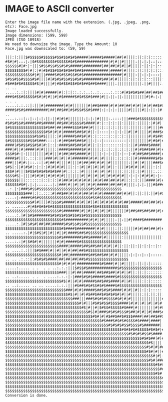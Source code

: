 # IMAGE to ASCII converter

    Enter the image file name with the extension. (.jpg, .jpeg, .png, etc): Face.jpg
    Image loaded successfully.
    Image dimensions: (599, 598)
    JPEG (ISO 10918)
    We need to downsize the image. Type the Amount: 10
    Face.jpg was downscaled to: (59, 59)

    |||:|:|||$#$$$$$#$$$$$#$$#$$#$#$#####|#####$#####|##|#||||:||:|:|:::::|::|:|:|||||#|||||||:|::::.:........:.:|:|||#|#|#||:|:|::|::|::|::|:|||#|##$#$#$$#$#$########$#$#$$$$$$$$$$
    #$#|#|:::|:|$#$$$$$$$$#$$$$$#$#$##############|#|#||#|||||:||:|:|::|::|::|::::::::.::::::::|::|::|::|::|:::::::::::::|:|#|#####|##|########$####|#||||||||#|#$#$#$$$$$$$$$$$$$$$$
    $$$$$$#|#:|:|||$#$$#$$#$$#$#$#####$########|##|##|#|#||#|||||:||:|:|::|::.::.:::::|::|::|::::::::.::.::.::.::.:::::.::.:::::|:|:||:||:|:|::.::.::|:|#|#$#$$$$#$$#$$#$$#$$#$$$$$$$
    $$$$$$$$$#|#|:|#|#$#$$#$$#$#$##$##$###########|#####|#||||:||:||:|:|:::::|:|#||||:::::::::|:|||||#||#||#||#||:|:|::.::.::.:.:..:..:..:.:::|:|#|##$##$#####|##|##$#$$$$$$$$$$$$$$$
    $$$$$$$$$$$$#|#|||####$#$#$$#$$#$#$#################|#||||:||:|:|::::||||||:::.:.:.:::::.::.::.::.::.:::::|:|||#|##|##|#|#||#||#||#|#|##$#$#$###|#||:|#|##$#$$$$$$$$$$#$$#$$$$$$$
    $#$$#$$#$$$$#$#||||#|#$#$#$$#$$#$#$########$##|#|#|||||:||:||:|:::||||:|.:.:.::|::|::|:|:|||||#||#||:|:|:::::.:.:.:.::::||||#|#|#####|#|:|::::.:|||#$#$$$$#$#$#$#$$$$$$$$$$$$$$$$
    #$##$#$#$$$$$#$|#||||#|#$#$$#$$#$#$##$##$####||||:|||||||||||:||#||||:.::|:|:|:.:. .. .. .....:.:|:||||#|#|#####|#|:|:|::.:.:..:..:.....:.:::#|#$#$#$##|##|##$##$##$##$#$#$$$$$$$
    ###$#$$#$$$$$#$#|#|#||#|#$#####$#$#$$#$###|#||:||:||:||||||||||#|#:|:||||#|:.:.:..:........ . . . .....:.:.::|:|||#|########|#|#|||||||#|##$####|#|#|##|##|#|#||#|#|##$#$$$$$$$$$
    ####$#$#$##########|##|##$##|#$#$$#$$#$###|:|:|:|:|||||#|||||#||:||:|#|#:|:|||#|##|#|#||:|:::.:..... .. ....:.::|::|::|:|:||:||#|#|#|||||||:|:|:|#||||:.::::|||###$#$$$$$$$$$$$$$
    #$#$#$$#$####$##$#####|##$##|#$$$$#$####|#:|::|:|:||:|||||:|||||:|#|#|||###$#$$#$$#$#$##|#|||:|:::::.:.:........:.::::|:::::|::|::.:.:.|:||:||#||||:.::::|||#|#$#$$$$$$$$$$$$$$$$
    $#$$$$$$$$$$$$$$$$#$##|##|####$$$#$##|#|||:|::|:|:||:||:|||||:||#||||###$$$$$$#$#$#$#$####|#|||||:|::::.:.:..:..:..:..:..:.:.:|:|:.::::|#|||||||:.::::|:|###$#$$$$$$$$$$$$$$$$$$$
    $$$$$$$$$$$$$$$$$$#$#|#|#|#####$##$#|#||:|::::|::|:|:||#||#|||||#|###$#$$$$$$$$#$$#$$#$$#$#$#$#$####|#|||:|::|::|::::::::.::|:|:|:.:||||||:|::|::|:|||#|#$#$$$$$$$$$$$$$$$$$$$$$$
    $$$$$$$$$$$$$#$$#$||||:|#|#####$##$#|#|:|:::::|::|::|:||||||||||#|#$##$#####|##|##$#$#$$#$$#$$#$$#$$#$#$#####|#||||:||:||:|#|#||||:||#||:||:||:||||###$#$$$$$$$$$$$$$$$$$$$$$$$$$
    $#$$$$$$$$#$$#$###::::|:#|##$##$##$#|||:|::|::::::::::|:||||||||#|#$#|#|:|::|:||||#|####$##$##$##$##$##$##$#######|#|||||#|#|#|||||||#|||||#|#|##$#$$$$$$$$$$$$$$$$$$$$$$#$$$$$$$
    ####|#$#$$#$$#$#|#:|::|:####$##$##$#|#||:|:|::::::::|:|:||#|####$####||||:||:||:||:||:||||####$#####|##|###########|##|##|##|#|#|#|##|##|##|####$#$$$$$$$$$$$$$$$$$$$$$$$$$$$$$$$
    ###|#||#|####|#|#|||||:|####$#####$#|#||||:|::|::|::|:|:||#|#$##$##|#|#||:|:.:.:.:.::::|||###$#$$#$#$##|##|##|##|##|##|##|####|#|#|########$#$#$$#$$#$$$$$#$$#$#$#$#$$#$$#$$$$$$$
    $$$#$#:|:|||||||||#|#|||#|##|##$####|#|||||:|:|:|||:|::|:#|##$##$####|#||:|#|##$##$#$#$###||||#|###$#$#$########|#####|##|##|#|||#|##$##$#$#$$$$$$$$$$$$$$#$$#$$#$#$#$#$$#$$$$$$$
    ####$#|||:.::|:|||###|#||#||#|#######|#|#||#|||||:|:|:|:||#|#######$#$#$$$$$$$$$$#$#$#$#$##|##$##|####$#$$#$$#$#$#####|#|#|||||:|#|#$#$$$$$$$$$$$$$$#$$$$#$##|#$#$$$$$$$$#$$$$$$$
    ###|||#|#:|::.::|:#|##|#||||#||||#|##|##|#|#||#||||||||:||#||#||||###$#$#|#############:|::::|#|$#$######$#$$$$#$#####|#|||:|::|:###$$$$$$$#$$$$$$$$#$$#$#|#|#|#$#$#$#$#$#$$$$$$$
    $#$|:||#|#$#|:|:|:|#|#|#|#||||:|:|#||#||#||#||#||:||||#|#|#||#||||:|:|||:|::.:#|####|||.:.:.:|:|#$##$####$#$#$##|#|#||#|:|::.::::###$$$$#$$#$#$#$#$$#$#|#|#|#$##$##$#####$#$$$$$$
    $$$#|#|||$#$$#$#$#$#$#$##|#|:|:|:|#|||||#||#||#|||||:||:||:||#||||:.::::|||:.::.:|:||:|:|::|:|||#|#|||#|##$####|||||||:|:::.:.:::###$$$#$####|#||#||#|||||#|#|##|##$##$#$#$$$$$$$
    $$$$#$|:||||#|#|#||#|#|#|#||||||||#||#||#||#||#|#|#|#||:|:|:|#|#|#|:|::::|:|#|:|:.:.:.:::::::::::::|:|#|##$#|#||:|:|::|:.:..:.:::#|#$$$$#$$#$#$#|#||:||:||:||||#$#$#$#$#$#$$$$$$$
    $$$$$$|||:::::::|::|:|:|#|##|#|#|#|#|#||#|#|##|##|#|#||:|:|:|||####|#|#||:||||####|#|:||:||:||#|####$##$##|#:|::|::|::.:......:.:|||$#$$#$$$$$$$$$$$#$#$##$#$$$$#$$#$$#$$$$$$$$$$
    $$$$$$#$#|:|:|:::::.:|:|###|#||#||#||#|#|#####|##|##|#||||:|:|:|||#$#####|##|#####$##$##$#$#$$#$$#$$#$#$#|:|::::|::::.:..... ..:.|:|###$#$$#$$$$$$$$$$$$$$$$$$$$$$$#$$#$$$$$$$$$$
    $$$$$$$$$###|:|:.::::#|##$##|#|#|#|##|#|#|#|#####|##|#|#||:||:||:||#|#$##$#|#||||#|#####$##$#$#$$#$$#$|#|:|::::::::.:.:..... ....:|:####$#$#$$$$$$$$$$$$$$$$$$$$$$$#$$#$$$$$$$$$$
    $$$$$$$$$$$$#|#||||#|$$$#$#####|#|#||#||#||#|#|#|#|#|##|#####|##|##|#|#|#$#####|##|#####$#$#$#$##$####|||:|::.::.:.:..:.. .. ....:.:#|#$#$#$#$#$$$$$$$$$$$$$$$$$#$$#$$$$$$$$$$$$$
    $$$$$$$$$$$$$$$$$$$$$$$$#$#######|#||#||#||#||#|||||||#|##$##$##$##|#|#|#|##$##$##$##$####|#||#||#||||:|::|:::::.:.:..:..... .....:.|#|$#$#######$#$#$$#$$#$$#$$#$$$$$$$$$$$$$$$$
    $$$$$$$$$$$$$$$$$$$$$$$$$#$##########|#|#||#|||||:||:||#|####$########|#|#||#||#|||||:|:|::|::|::|::|:|:|:|:::::.::.:.:..... .....:.|#|$#$#|##|##|#####$#$#$$#$$#$$$$$$$$$$$$$$$$
    $$$$$$$$$$$$$$$$$$$$$$$$$#$####$########|#|#|||||:||:|||||#|#|##|##|#|#||:|:|::::::::.::.::.:::::::|:|||||:|:::::::.:.:.. .. .....:.|#|$#$|#||#||#||#|####$##$#$$$$$$$$$$$$$$$$$$
    $$$$$$$$$$$$$$$$$$$$$$$$#$########$##$#####|#|||||||:|||||||||||||||||:|:|::.:.:..:..:.:.:::::::|:|#|##|#|:|:.::.:.:........ ....:.:|#|$#$#|#|||||||#|#|#####$#$$$$$$$$$$$$$$$$$$
    $$$$$$$$$$$$$$$$$$$$$$$$####|#####$##$##$##|#|#||#||:||:||:||:|:|::|::|::.:.:..:..:..:.::::|:|:|####$#|||:|::.:.:..:..... .. ....:.:|||$#$###|#||#||#|#|##|##$#$$$$$$$$$$$$$$$$$$
    $$$$$$$$$$$$$$$$$$$$$$$$#|##|########$##$##$##|#|#|||||:|:|::|::|:::::.:.:..:..:.:.:::::|:|||#$#$#$|||::::.::.:.:........ .. .. .:.::|:#$#$#$####|##|##|##|##$#$$$$$$$$$$$$$$$$$$
    $$$$$$$$$$$$$$$$$$$$$$$$#|#|#|#|##########$#$###|#||#|||||:||:|:|:::::.:::::.::.::::|:||#|#$#$$$#$#|||.:.. .....:..... . .  . . ..:.:.:|||$#$$#$#############$#$$$$$$$$$$$$$$$$$$
    $$$$$$$$$$$$$$$$$$$$$$$$###|||#|##|#####|##$##$##|#|#||#||:||:|::::::::::::::::|:|||#|#$#$$$$#$####|:|.... .. ..:..... . .  . ....:.:.:|:|###$#$#$#####$####$#$$$$$$$$$$$$$$$$$$$
    $$$$$$$$$$$$$$$$$$$$$$$$$#$|#||#|#|#####$##$##$####|#||#|||||:|:|:::::|::|:|:||||#|#$#$$$$$#$|#|||||:|.:.. .. ..:..... .. .. .....:.:.:|||#$##$#$#$$#$#$####$#$$$$$$$$$$$$$$$$$$$
    $$$$$$$$$$$$$$$$$$$$$$$$$$$###|#|#|#####$##$#$#$####|#|#||#||:|:|:::::|:|:||||#|#$#$$$$#$#|#||:|:::||||#|:|:.:.....:...........:..:.:::|#|####|##$#$$$$#$#$#$$$$$$$$$$$$$$$$$$$$$
    $$$$$$$$$$$$$$$$$$$$$$$$$$$$#$|#||#|#$##$##$#$#$#$#|#||#|||||:||:||:||:||||#|##$#$#$#$#|#||:|::::.::|:#$#$#$#|#::::.:.:..:..:..:.:::|:|#######|####$$$$#$$#$$$$$$$$$$$$$$$$$$$$$$
    $$$$$$$$$$$$$$$$$$$$$$$$$$$$$$###|||###$#$#$#$$$$#$#|#|#||||||||||||||#|#|##$#$#$###||||||:|::.::.::::|#|#$#$#$#$#|:|::::::::::|:|:|#|#$#$#$#|#|#|#$#$$#$$#$$$$$$$$$$$$$$$$$$$$$$
    $$$$$$$$$$$$$$$$$$$$$$$$$$$$$$$$$#|#|||#$#$#$$#$$$$####|#|#||#||#||#|#|##$#$#$|#||:||:||:|:|:::::.::.::|:|#|#|#$#$#$#||||||||||||#|##$##$#####|##|####$#$$$$$$$$$$$$$$$$$$$$$$$$$
    $$$$$$$$$$$$$$$$$$$$$$$$$$$$$$$$$$#$|#||#|$#$$#$$$$$#$###|#||||||||#|#$#$#$#|#|||:|:||||:|:|:::::.::.::::|:||:|###$#$$#$##########$#$#$|#||||#|##|##|##$#$$$$$$$$$$$$$$$$$$$$$$$$
    $$$$$$$$$$$$$$$$$$$$$$$$$$$$$$$$$$$$$#$|#|###$#$#$#$$$#$##|#|#||#|###$#$###|#||||:|:|:||:|:|::.::.::.::.::.::|:|#|###$#$$#$$#$$#$#$####||||#|#|#|#|#|####$$$$$$$$$$$$$$$$$$$$$$$$
    $$$$$$$$$$$$$$$$$$$$$$$$$$$$$$$$$$$$$$$#$#|#|#$##$##$#$$$####|##|##$##$##|#|#||||::::|::|::.:.:.:.::|::.::.::|:|#|#######$##$##$##|##|#||||#|#$#|#|#|##|#$#$$$$$$$$$$$$$$$$$$$$$$
    $$$$$$$$$$$$$$$$$$$$$$$$$$$$$$$$$$$$$$$$$$$#$###$#$#$#$$$$#$####|####||||#|||||:||:||:|:|::.::.:::::|::.:.:.:|:|:|#|#|#|#|##$########|#||||#|#$##|#|#|$#$#$#$$$$$$$$$$$$$$$$$$$$$
    $$$$$$$$$$$$$$$$$$$$$$$$$$$$$$$$$$$$$$$$$$$$$$#$#$#$#$$#$$$$#$#######||||||:|::|:|#||#||:||:|||||:|:|::::::::|:|#||:||||#|##|#####$##|##|##|##$##|##$#$#$$#$$$$$$$$$$$$$$$$$$$$$$
    $$$$$$$$$$$$$$$$$$$$$$$$$$$$$$$$$$$$$$$$$$$$$$$$$$$$#$#$#$#$$$$$#$#$#|#||:||:|||||#|#######|#|#|||||||:|:|:|#|#:|::|:#######|##$#######$#$#$##|##|##$#$#$$$$$$$$$$$$$$$$$$$$$$$$$
    $$$$$$$$$$$$$$$$$$$$$$$$$$$$$$$$$$$$$$$$$$$$$$$$$$$$$$$#$#$#$#$$#$####|#|:|#|##|#|#|####|##$##$#####$##$#$#$$#$#$#$#$$$$$#$$#$#$#$#$$#$$#$#$##|#|#|$#$$$$$$$$$$$$$$$$$$$$$$$$$$$$
    $$$$$$$$$$$$$$$$$$$$$$$$$$$$$$$$$$$$$$$$$$$$$$$$$$$$$$$$$$$$$#$#$##|#|#|:|:#|#######|#||#|#|##|###########$#$#$$$$$$$$#$$#$$$$$#$$#$$#$#$##|#|#|###$$$$$$$$$$$$$$$$$$$$$$$$$$$$$$
    $$$$$$$$$$$$$$$$$$$$$$$$$$$$$$$$$$$$$$$$$$$$$$$$$$$$$$$$$$$$$$$$#$|||||||#|#|#######|#||||||||||||||#|#|##|##|########$#$#$#$##$##$##$##|#|#|#|#$$$$$$$$$$$$$$$$$$$$$$$$$$$$$$$$$
    $$$$$$$$$$$$$$$$$$$$$$$$$$$$$$$$$$$$$$$$$$$$$$$$$$$$$$$$$$$$$$$#$#|#|###############|#|||||#|#|#|#||:||||||||#|#|##|##############$####|#|#|#$#$$$$$$$$$$$$$$$$$$$$$$$$$$$$$$$$$$
    $$$$$$$$$$$$$$$$$$$$$$$$$$$$$$$$$$$$$$$$$$$$$$$$$$$$$$$$$$$$$$$#$#|#||#||#||#|#$##$##|##|##|########|#|#|#|########|##|#####$##$##$##|#|#|#$#$$$$$$$$$$$$$$$$$$$$$$$$$$$$$$$$$$$$
    $$$$$$$$$$$$$$$$$$$$$$$$$$$$$$$$$$$$$$$$$$$$$$$$$$$$$$$$$$$$$$$$$$#|#|:||||#############$##$##$#$#$$#$$#$#$#####|#|#|#|####$#$$#$#$##|##$#$#$$$$$$$$$$$$$$$$$$$$$$$$$$$$$$$$$$$$$
    $$$$$$$$$$$$$$$$$$$$$$$$$$$$$$$$$$$$$$$$$$$$$$$$$$$$$$$$$$$$$$$$#$#|#####|##|##|##|#####$##$##$#$#$$#$#$##$#|#||:||:|#|#$#$$#$#$####$#$$$$$$$$$$$$$$$$$$$$$$$$$$$$$$$$$$$$$$$$$$$
    $$$$$$$$$$$$$$$$$$$$$$$$$$$$$$$$$$$$$$$$$$$$$$$$$$$$$$$$$$$$$$$$$$$#$#$#|#||#|||||#|#|##|#|#||#|#|#####$##$#|#|:|:|#|$#$#$##$####|#|$$$$$$$$$$$$$$$$$$$$$$$$$$$$$$$$$$$$$$$$$$$$$
    $$$$$$$$$$$$$$$$$$$$$$$$$$$$$$$$$$$$$$$$$$$$$$$$$$$$$$$$$$$$$$$$$$$$$###||||||||||#|||||:||:||:|||||#||#|###||||||#$##$#$#$####|##|#$$$$$$$$$$$$$$$$$$$$$$$$$$$$$$$$$$$$$$$$$$$$$
    $$$$$$$$$$$$$$$$$$$$$$$$$$$$$$$$$$$$$$$$$$$$$$$$$$$$$$$$$$$$$$$$$$$#$#|#|#||:||:|||||:|:|:|||:|:|#|####|##|##|########|#####|##|##$#$#$$$$$$$$$$$$$$$$$$$$$$$$$$$$$$$$$$$$$$$$$$$
    $$$$$$$$$$$$$$$$$$$$$$$$$$$$$$$$$$$$$$$$$$$$$$$$$$$$$$$$$$$$$$$$$$$$$$#$###|#||||#|##|#:|:|||||||#|######|#|#|#######|#|#|#|||#$#$$$$$$$$$$$$$$$$$$$$$$$$$$$$$$$$$$$$$$$$$$$$$$$$
    $$$$$$$$$$$$$$$$$$$$$$$$$$$$$$$$$$$$$$$$$$$$$$$$$$$$$$$$$$$$$$$$$$$$$$$$$$$#$##|####|#||:||||#|#|#|#|##$##|#|#||||##########|#$$$$$$$$$$$$$$$$$$$$$$$$$$$$$$$$$$$$$$$$$$$$$$$$$$$
    $$$$$$$$$$$$$$$$$$$$$$$$$$$$$$$$$$$$$$$$$$$$$$$$$$$$$$$$$$$$$$$$$$$$$$$$$$$$#$$$$#|##|#||||:|######|#|#######|##|#######$#$$$$$$$$$$$$$$$$$$$$$$$$$$$$$$$$$$$$$$$$$$$$$$$$$$$$$$$
    $$$$$$$$$$$$$$$$$$$$$$$$$$$$$$$$$$$$$$$$$$$$$$$$$$$$$$$$$$$$$$$$$$$$$$$$$$$$$$$$$####$#|#||#|#$#####|##|#####|##|##|##$#$$$$$$$$$$$$$$$$$$$$$$$$$$$$$$$$$$$$$$$$$$$$$$$$$$$$$$$$$
    Conversion is done.
